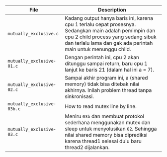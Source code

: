 | File      | Description |
| --------- | ----------- |
| `mutually_exclusive.c` | Kadang output hanya baris ini, karena cpu 1 terlalu cepat prosesnya. Sedangkan main adalah pemimpin dan cpu 2 child process yang sedang sibuk dan terlalu lama dan gak ada perintah main untuk menunggu child.|
| `mutually_exclusive-01.c` | Dengan perintah ini, cpu 2 akan ditunggu sampai return, baru cpu 1 lanjut ke baris 21 (dalam hal ini a = 7).|
| `mutually_exclusive-02.c` | Sampai akhir program ini, a (shared memory) tidak bisa ditebak nilai akhirnya. Inilah problem thread tanpa sinkronisasi.|
| `mutually_exclusive-03b.c` | How to read mutex line by line. |
| `mutually_exclusive-03.c` | Meniru `03b` dan membuat protokol sederhana menggunakan mutex dan sleep untuk menyolusikan `02`. Sehingga nilai shared memory bisa diprediksi karena thread1 selesai dulu baru thread2 dijalankan. |

